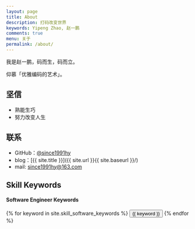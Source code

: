 ```yaml
---
layout: page
title: About
description: 打码改变世界
keywords: Yipeng Zhao, 赵一鹏
comments: true
menu: 关于
permalink: /about/
---
```


我是赵一鹏，码而生，码而立。

仰慕「优雅编码的艺术」。

## 坚信

* 熟能生巧
* 努力改变人生

## 联系

* GitHub：[@since1991hy](https://github.com/since1991hy)
* blog：[{{ site.title }}]({{ site.url }}{{ site.baseurl }}/)
* mail: <since1991hy@163.com>

## Skill Keywords

#### Software Engineer Keywords
<div class="btn-inline">
    {% for keyword in site.skill_software_keywords %}
    <button class="btn btn-outline" type="button">{{ keyword }}</button>
    {% endfor %}
</div>

